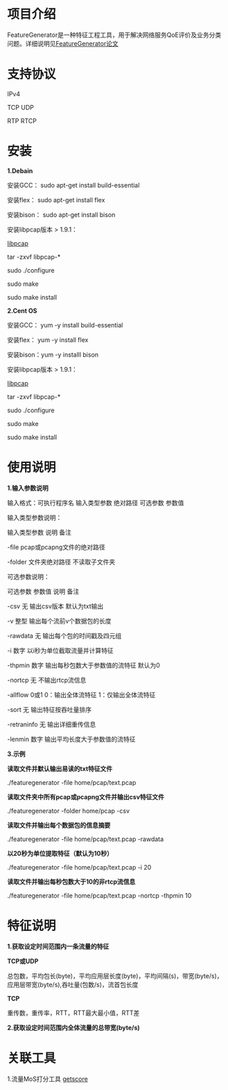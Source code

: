 # 项目介绍

FeatureGenerator是一种特征工程工具，用于解决网络服务QoE评价及业务分类问题。详细说明见[FeatureGenerator论文](https://szl187.github.io/FeatureGenerator/doc/FeatureGenerator.pdf)
# 支持协议

IPv4

TCP UDP

RTP RTCP
# 安装

**1.Debain**

安装GCC： sudo apt-get install build-essential

安装flex： sudo apt-get install flex

安装bison： sudo apt-get install bison

安装libpcap版本 > 1.9.1：

[libpcap](https://www.tcpdump.org/release)

tar -zxvf libpcap-*

sudo ./configure

sudo make

sudo make install


**2.Cent OS**

安装GCC： yum -y install build-essential

安装flex： yum -y install flex

安装bison：yum -y installl bison

安装libpcap版本 > 1.9.1：

[libpcap](https://www.tcpdump.org/release)

tar -zxvf libpcap-*

sudo ./configure

sudo make

sudo make install


# 使用说明

**1.输入参数说明**

输入格式：可执行程序名 输入类型参数 绝对路径 可选参数 参数值 
     
输入类型参数说明：

输入类型参数           说明                   备注 

  -file     pcap或pcapng文件的绝对路径  

   -folder         文件夹绝对路径         不读取子文件夹 

可选参数说明：

 可选参数   参数值           说明                      备注 

 -csv        无          输出csv版本              默认为txt输出 

 -v         整型   输出每个流前v个数据包的长度 

 -rawdata    无    输出每个包的时间戳及四元组 

 -i         数字   以i秒为单位截取流量并计算特征 

 -thpmin    数字   输出每秒包数大于参数值的流特征      默认为0 

 -nortcp     无        不输出rtcp流信息 
 
 -allflow   0或1  0：输出全体流特征 1：仅输出全体流特征
 
 -sort       无       输出特征按吞吐量排序
 
 -retraninfo 无       输出详细重传信息
 
 -lenmin    数字   输出平均长度大于参数值的流特征
	
**3.示例**

**读取文件并默认输出易读的txt特征文件**

./featuregenerator -file home/pcap/text.pcap

**读取文件夹中所有pcap或pcapng文件并输出csv特征文件**

./featuregenerator -folder home/pcap -csv

**读取文件并输出每个数据包的信息摘要**

./featuregenerator -file home/pcap/text.pcap -rawdata

**以20秒为单位提取特征（默认为10秒）**

./featuregenerator -file home/pcap/text.pcap -i 20

**读取文件并输出每秒包数大于10的非rtcp流信息**

./featuregenerator -file home/pcap/text.pcap -nortcp -thpmin 10


# 特征说明

**1.获取设定时间范围内一条流量的特征**

**TCP或UDP**

总包数，平均包长(byte)，平均应用层长度(byte)，平均间隔(s)，带宽(byte/s)，应用层带宽(byte/s),吞吐量(包数/s)，流首包长度

**TCP**

重传数，重传率，RTT，RTT最大最小值，RTT差

**2.获取设定时间范围内全体流量的总带宽(byte/s)**





# 关联工具
1.流量MoS打分工具 [getscore](https://github.com/szl187/FeatureGenerator/blob/main/doc/getScore.md)
